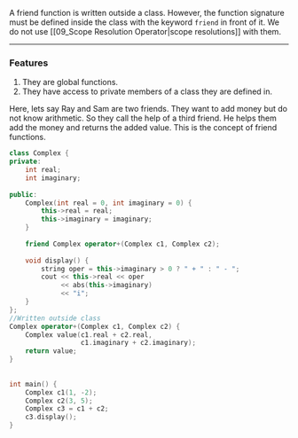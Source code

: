 A friend function is written outside a class. However, the function signature must be defined inside the class with the keyword `friend` in front of it. We do not use [[09_Scope Resolution Operator|scope resolutions]] with them. 

---
### Features
1. They are global functions.
2. They have access to private members of a class they are defined in.

Here, lets say Ray and Sam are two friends. They want to add money but do not know arithmetic. So they call the help of a third friend. He helps them add the money and returns the added value. This is the concept of friend functions.


```cpp
class Complex {  
private:  
    int real;  
    int imaginary;  
  
public:  
    Complex(int real = 0, int imaginary = 0) {  
        this->real = real;  
        this->imaginary = imaginary;  
    }  
  
    friend Complex operator+(Complex c1, Complex c2);  
  
    void display() {  
        string oper = this->imaginary > 0 ? " + " : " - ";  
        cout << this->real << oper  
             << abs(this->imaginary)  
             << "i";  
    }  
};  
//Written outside class
Complex operator+(Complex c1, Complex c2) {  
    Complex value(c1.real + c2.real,  
                  c1.imaginary + c2.imaginary);  
    return value;  
}  
  
  
int main() {  
    Complex c1(1, -2);  
    Complex c2(3, 5);  
    Complex c3 = c1 + c2;  
    c3.display();  
}
```
